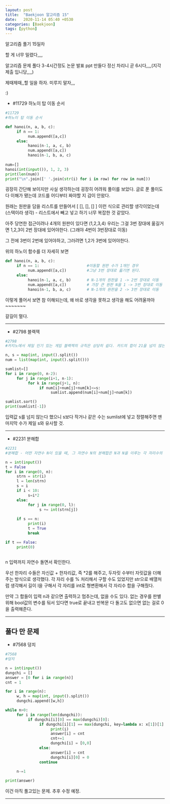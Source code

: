 ```yaml
---
layout: post
title:  "Baekjoon 알고리즘 15"
date:   2020-11-14 05:40 +0530
categories: [Baekjoon]
tags: [python]
---
```


알고리즘 풀기 15일차

할 게 너무 밀렸다,,,,

알고리즘 문제 풀다 3-4시간정도 논문 발표 ppt 만들다 정신 차리니 곧 6시다,,,,(지각 제출 입니당,,,,)

제때제때,,할 일을 하자. 미루지 말자,,,

:)


- #11729     하노이 탑 이동 순서

```python
#11729
#하노이 탑 이동 순서

def hanoi(n, a, b, c):
     if n == 1:
          num.append([a,c])
     else:
          hanoi(n-1, a, c, b)
          num.append([a,c])
          hanoi(n-1, b, a, c)
          
num=[]
hanoi(int(input()), 1, 2, 3)
print(len(num))
print("\n".join([' '.join(str(i) for i in row) for row in num]))

```

굉장히 간단해 보이지만 사실 생각하는데 굉장히 어려워 풀이를 보았다. 글로 푼 풀이도 다 이해가 됐는데 코드를 어디부터 짜야할 지 감이 안왔다. 

원래는 원판을 담을 리스트를 만들어서 [ [], [], [] ] 이런 식으로 관리할 생각이었는데(스택이라 생각) - 리스트에서 빼고 넣고 하기 너무 복잡한 것 같았다.

아주 당연한 접근이려나 4개의 원판이 있다면 (1,2,3,4) 우리는 그걸 3번 장대에 옮길거면 1,2,3이 2번 장대에 있어야한다. (그래야 4번이 3번장대로 이동)

그 전에 3번이 2번에 있어야하고, 그러려면 1,2가 3번에 있어야한다.

위의 하노이 함수를 더 자세히 보면 

```python
def hanoi(n, a, b, c):
     if n == 1:                     #이동할 원판 수가 1개인 경우
          num.append([a,c])         #그냥 3번 장대로 옯기면 된다.
     else:
          hanoi(n-1, a, c, b)       # N-1개의 원판을 1 -> 2번 장대로 이동
          num.append([a,c])         # 가장 큰 원판 N을 1 -> 3번 장대로 이동
          hanoi(n-1, b, a, c)       # N-1개의 원판을 2 -> 3번 장대로 이동
```

이렇게 풀어서 보면 참 이해되는데, 왜 바로 생각을 못하고 생각을 해도 어려울까아~~~~~~~

갈길이 멀다.

---

- #2798     블랙잭

```python
#2798
#카지노에서 제일 인기 있는 게임 블랙잭의 규칙은 상당히 쉽다. 카드의 합이 21을 넘지 않는 한도 내에서, 카드의 합을 최대한 크게 만드는 게임이다. 블랙잭은 카지노마다 다양한 규정이 있다.

n, s = map(int, input().split())
num = list(map(int, input().split()))

sumlist=[]
for i in range(0, n-2):
     for j in range(i+1, n-1):
          for k in range(j+1, n):
               if num[i]+num[j]+num[k]<=s:
                    sumlist.append(num[i]+num[j]+num[k])

sumlist.sort()
print(sumlist[-1])

```

입력값 s를 넘지 않는다 했으니 s보다 작거나 같은 수는 sumlist에 넣고 정렬해주면 맨 마지막 수가 제일 s와 유사할 것.

---

- #2231     분해합

```python
#2231
#분해합 - 어떤 자연수 N이 있을 때, 그 자연수 N의 분해합은 N과 N을 이루는 각 자리수의 합을 의미한다. 어떤 자연수 M의 분해합이 N인 경우, M을 N의 생성자라 한다. 예를 들어, 245의 분해합은 256(=245+2+4+5)이 된다. 따라서 245는 256의 생성자가 된다. 물론, 어떤 자연수의 경우에는 생성자가 없을 수도 있다. 반대로, 생성자가 여러 개인 자연수도 있을 수 있다.

n = int(input())
t = False
for i in range(0, n):
     strn = str(i)
     l = len(strn)
     s = i
     if i < 10:
          s=i*2
     else:
          for j in range(0, l):
               s += int(strn[j])
               
     if s == n:
          print(i)
          t = True
          break

if t == False:
     print(0)
               
```

n 입력까지 자연수 돌면서 확인한다.

우선 한자리 수들은 자신값 + 한자리값, 즉 *2를 해주고, 두자릿 수부터 자릿값을 더해주는 방식으로 생각했다. 각 자리 수를 % 처리해서 구할 수도 있었지만 str으로 배열처럼 생각해서 길이 l을 구해서 각 자리를 int로 형변환해서 각 자리수 합을 구해줬다.

만약 그 합들이 입력 n과 같으면 출력하고 멈추는데, 없을 수도 있다. 없는 경우를 판별 위해 bool값의 변수를 둬서 있다면 true로 끝내고 반복문 다 돌고도 없으면 없는 걸로 0을 출력해준다.

---

## 풀다 만 문제

- #7568     덩치

```python
#7568
#덩치

n = int(input())
dungchi = []
answer = [0 for i in range(n)]
cnt = 1

for i in range(n):
     w, h = map(int, input().split())
     dungchi.append([w,h])

while n>0:
     for i in range(len(dungchi)):
          if dungchi[i][0] == max(dungchi)[0]:
               if dungchi[i][1] == max(dungchi, key=lambda x: x[1])[1]:
                    print(i)
                    answer[i] = cnt
                    cnt+=1
                    dungchi[i] = [0,0]
               else:
                    answer[i] = cnt
                    dungchi[i][0] = 0
               continue
               
     n-=1

print(answer)

```

이건 아직 풀고있는 문제. 추후 수정 예정.

---
